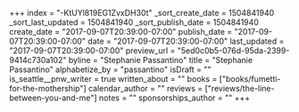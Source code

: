 +++
index = "-KtUYl819EG1ZvxDH30t"
_sort_create_date = 1504841940
_sort_last_updated = 1504841940
_sort_publish_date = 1504841940
create_date = "2017-09-07T20:39:00-07:00"
publish_date = "2017-09-07T20:39:00-07:00"
date = "2017-09-07T20:39:00-07:00"
last_updated = "2017-09-07T20:39:00-07:00"
preview_url = "5ed0c0b5-076d-95da-2399-9414c730a102"
byline = "Stephanie Passantino"
title = "Stephanie Passantino"
alphabetize_by = "passantino"
isDraft = ""
is_seattle__pnw_writer = true
written_about = ""
books = ["books/fumetti-for-the-mothership"]
calendar_author = ""
reviews = ["reviews/the-line-between-you-and-me"]
notes = ""
sponsorships_author = ""
+++
